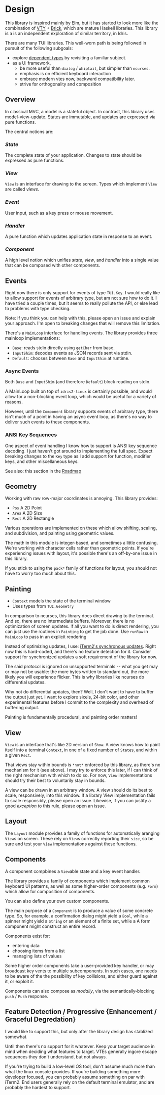 # Design #

This library is inspired mainly by Elm, but it has started to look
more like the combination of
[VTY](https://github.com/jtdaugherty/vty) +
[Brick](https://github.com/jtdaugherty/brick), which are mature
Haskell libraries. This library is a is an independent exploration of
similar territory, in Idris.

There are many TUI libraries. This well-worn path is being followed in
pursuit of the following subgoals:
  - explore [dependent types](
	https://en.wikipedia.org/wiki/Dependent_type) by revisiting a
	familiar subject.
  - as a UI framework,
	- be more useful than `dialog` / `whiptail`, but simpler than
      `ncurses`.
	- emphasis is on efficient keyboard interaction
	- embrace modern vtes now, backward compatibility later.
	- strive for orthogonality and composition

## Overview

In classical MVC, a model is a stateful object. In contrast, this
library uses model-view-update. States are immutable, and updates are
expressed via pure functions.

The central notions are:

### *State*

The complete state of your application. Changes to state should be
expressed as pure functions.

### *View*

`View` is an interface for drawing to the screen. Types which
implement `View` are called *views*.

### *Event*

User input, such as a key press or mouse movement.

### *Handler*

A pure function which updates application state in response to an
event.

### *Component*

A high level notion which unifies *state*, *view*, and *handler* into
a single value that can be composed with other components.

## Events

Right now there is only support for events of type `TUI.Key`. I would
really like to allow support for events of arbitrary type, but am not
sure how to do it. I have tried a couple times, but it seems to really
pollute the API, or else lead to problems with type checking.

Note: If you think you can help with this, please open an issue and
explain your approach. I'm open to breaking changes that will remove
this limitation.

There's a `MainLoop` interface for handling events. The library
provides three mainloop implementations:

- `Base`: reads stdin directly using `getChar` from base.
- `InputShim`: decodes events as JSON records sent via stdin.
- `Default`: chooses between `Base` and `InputShim` at runtime.

### Async Events ###

Both `Base` and `InputShim` (and therefore `Default`) block reading on
stdin.

A MainLoop built on top of `idris2-linux` is certainly possible, and
would allow for a non-blocking event loop, which would be useful for a
variety of reasons.

However, until the `Component` library supports events of arbitrary
type, there isn't much of a point in having an async event loop, as
there's no way to deliver such events to these components.

### ANSI Key Sequences ###

One aspect of event handling I know how to support is ANSI key
sequence decoding. I just haven't got around to implementing the full
spec. Expect breaking changes to the `Key` type as I add support for
function, modifier keys, and other miscellaneous keys.

See also: this section in the [Roadmap](ROADMAP.md#kbd)

## Geometry ##

Working with raw row-major coordinates is annoying. This library
provides:

- `Pos`   A 2D Point
- `Area`  A 2D Size
- `Rect`  A 2D Rectangle

Various operations are implemented on these which allow shifting,
scaling, and subdivision, and painting using geometric values.

The math in this module is integer-based, and sometimes a little
confusing. We're working with character cells rather than geometric
points. If you're experiencing issues with layout, it's possible
there's an off-by-one issue in this library.

If you stick to using the `pack*` family of functions for layout, you
should not have to worry too much about this.

## Painting ##

- `Context` models the state of the terminal window
- Uses types from `TUI.Geometry`

In comparison to ncurses, this library does direct drawing to the
terminal. And so, there are no intermediate buffers. Moreover, there
is no optimization of screen updates. If all you want to do is direct
rendering, you can just use the routines in `Painting` to get the job
done. Use `runRaw` in `MainLoop` to pass in an explicit rendering

Instead of optimizing updates, I use: [iTerm2's synchronous updates](
https://gitlab.com/gnachman/iterm2/-/wikis/synchronized-updates-spec
). Right now this is hard-coded, and there's no feature detection for
it. Consider support for synchronized updates a soft requirement of
the library for now.

The said protocol is ignored on unsupported terminals -- what you get
may or may not be usable: the more bytes written to standard out, the
more likely you will experience flicker. This is why libraries like
ncurses do differential updates.

Why not do differential updates, then? Well, I don't want to have to
buffer the output just yet. I want to explore sixels, 24-bit color,
and other experimental features before I commit to the complexity and
overhead of buffering output.

Painting is fundamentally procedural, and painting order matters!

## View ##

`View` is an interface that's like 2D version of `Show`. A view
knows how to paint itself into a terminal `Context`, in one of a fixed
number of `State`s, and within a given `Rect`.

That views stay within bounds is `*not*` enforced by this library, as
there's no mechanism for it (see above). I may try to enforce this
later, if I can think of the right mechanism with which to do so. For
now, `View` implementations should try their best to voluntarily stay
in bounds.

A view can be drawn in an arbitrary window. A view should do its best
to scale, responsively, into this window. If a library View
implementation fails to scale responsibly, please open an
issue. Likewise, if you can justify a good *exception* to this rule,
please open an issue.

## Layout ##

The `Layout` module provides a family of functions for automatically
aranging `View`s on screen. These rely on `View`s correctly reporting
their `size`, so be sure and test your `View` implementations against
these functions.

## Components ##

A component compbines a `View`able state and a key event handler.

The library provides a family of components which implement common
keyboard UI patterns, as well as some higher-order components
(e.g. `Form`) which allow for composition of components.

You can also define your own custom components.

The main purpose of a `Component` is to produce a value of some
concrete type. So, for example, a confirmation dialog might yield a
`Bool`, while a spinner might yield a `String` or an element of a
finite set, while a A form component might construct an entire record.

Components exist for:
- entering data
- choosing items from a list
- managing lists of values

Some higher order components take a user-provided key handler, or may
broadcast key vents to multiple subcomponents. In such cases, one
needs to be aware of the the possibility of key collisions, and either
guard against it, or exploit it.

Components can also compose as *modally*, via the
semantically-blocking `push` / `Push` response.

## Feature Detection / Progressive {Enhancement / Graceful Degredation}  ##

I would like to support this, but only after the library design has
stablized somewhat.

Until then there's no support for it whatever. Keep your target
audience in mind when deciding what features to target. VTEs generally
ingore escape sequences they don't understand, but not always.

If you're trying to build a low-level OS tool, don't assume much more
than what the linux console provides. If you're building something
more developer focused, you can probably assume something on par with
iTerm2. End users generally rely on the default terminal emulator, and
are probably the hardest to support.
